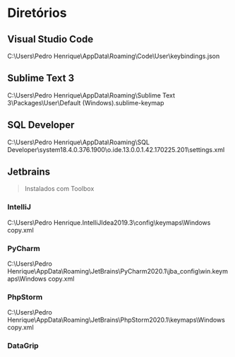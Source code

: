 # Diretórios
## Visual Studio Code
C:\Users\Pedro Henrique\AppData\Roaming\Code\User\keybindings.json

## Sublime Text 3
C:\Users\Pedro Henrique\AppData\Roaming\Sublime Text 3\Packages\User\Default (Windows).sublime-keymap

## SQL Developer
C:\Users\Pedro Henrique\AppData\Roaming\SQL Developer\system18.4.0.376.1900\o.ide.13.0.0.1.42.170225.201\settings.xml

## Jetbrains
> Instalados com Toolbox

### IntelliJ
C:\Users\Pedro Henrique\.IntelliJIdea2019.3\config\keymaps\Windows copy.xml
<!-- C:\Users\Pedro Henrique\AppData\Roaming\JetBrains\IntelliJIdea2020.1\keymaps\Windows copy.xml -->

### PyCharm
C:\Users\Pedro Henrique\AppData\Roaming\JetBrains\PyCharm2020.1\jba_config\win.keymaps\Windows copy.xml

### PhpStorm
C:\Users\Pedro Henrique\AppData\Roaming\JetBrains\PhpStorm2020.1\keymaps\Windows copy.xml

### DataGrip